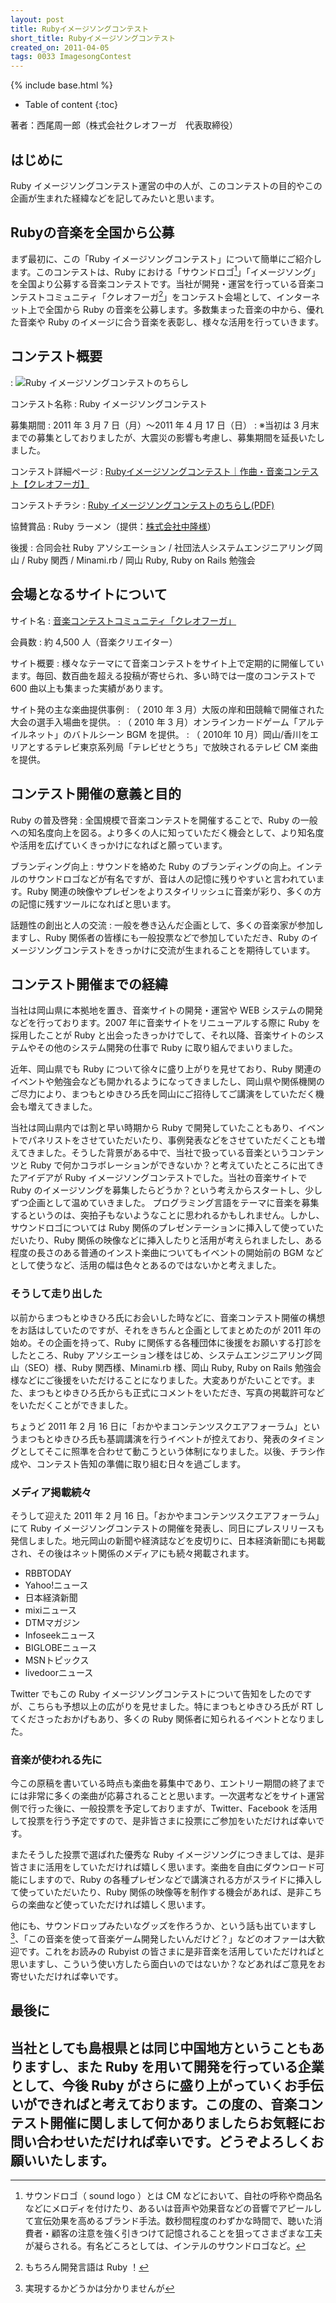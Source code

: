 ```yaml
---
layout: post
title: Rubyイメージソングコンテスト
short_title: Rubyイメージソングコンテスト
created_on: 2011-04-05
tags: 0033 ImagesongContest
---
```

{% include base.html %}


* Table of content
{:toc}


著者：西尾周一郎（株式会社クレオフーガ　代表取締役）

## はじめに

Ruby イメージソングコンテスト運営の中の人が、このコンテストの目的やこの企画が生まれた経緯などを記してみたいと思います。

## Rubyの音楽を全国から公募

まず最初に、この「Ruby イメージソングコンテスト」について簡単にご紹介します。このコンテストは、Ruby における「サウンドロゴ[^1]」「イメージソング」を全国より公募する音楽コンテストです。当社が開発・運営を行っている音楽コンテストコミュニティ「クレオフーガ[^2]」をコンテスト会場として、インターネット上で全国から Ruby の音楽を公募します。多数集まった音楽の中から、優れた音楽や Ruby のイメージに合う音楽を表彰し、様々な活用を行っていきます。

## コンテスト概要
: ![Ruby イメージソングコンテストのちらし](http://creofuga.jp/release/110216_rubyt.jpg)

コンテスト名称
: Ruby イメージソングコンテスト

募集期間
: 2011 年 3 月 7 日（月）〜2011 年 4 月 17 日（日）
: ※当初は 3 月末までの募集としておりましたが、大震災の影響も考慮し、募集期間を延長いたしました。

コンテスト詳細ページ
: [Rubyイメージソングコンテスト｜作曲・音楽コンテスト【クレオフーガ】](http://creofuga.net/contests/30)

コンテストチラシ
: [Ruby イメージソングコンテストのちらし(PDF)](http://creofuga.jp/release/110216_ruby.pdf)

協賛賞品
: Ruby ラーメン（提供：[株式会社中隆様](http://www.mengurume.co.jp/)）

後援
: 合同会社 Ruby アソシエーション / 社団法人システムエンジニアリング岡山 / Ruby 関西 / Minami.rb / 岡山 Ruby, Ruby on Rails 勉強会

## 会場となるサイトについて

サイト名
: [音楽コンテストコミュニティ「クレオフーガ」](http://creofuga.net/)

会員数
: 約 4,500 人（音楽クリエイター）

サイト概要
: 様々なテーマにて音楽コンテストをサイト上で定期的に開催しています。毎回、数百曲を超える投稿が寄せられ、多い時では一度のコンテストで 600 曲以上も集まった実績があります。

サイト発の主な楽曲提供事例
: （ 2010 年 3 月）大阪の岸和田競輪で開催された大会の選手入場曲を提供。
: （ 2010 年 3 月）オンラインカードゲーム「アルテイルネット」のバトルシーン BGM を提供。
: （ 2010年 10 月）岡山/香川をエリアとするテレビ東京系列局「テレビせとうち」で放映されるテレビ CM 楽曲を提供。

## コンテスト開催の意義と目的

Ruby の普及啓発
: 全国規模で音楽コンテストを開催することで、Ruby の一般への知名度向上を図る。より多くの人に知っていただく機会として、より知名度や活用を広げていくきっかけになればと願っています。

ブランディング向上
: サウンドを絡めた Ruby のブランディングの向上。インテルのサウンドロゴなどが有名ですが、音は人の記憶に残りやすいと言われています。Ruby 関連の映像やプレゼンをよりスタイリッシュに音楽が彩り、多くの方の記憶に残すツールになればと思います。

話題性の創出と人の交流
: 一般を巻き込んだ企画として、多くの音楽家が参加しますし、Ruby 関係者の皆様にも一般投票などで参加していただき、Ruby のイメージソングコンテストをきっかけに交流が生まれることを期待しています。

## コンテスト開催までの経緯

当社は岡山県に本拠地を置き、音楽サイトの開発・運営や WEB システムの開発などを行っております。2007 年に音楽サイトをリニューアルする際に Ruby を採用したことが Ruby と出会ったきっかけでして、それ以降、音楽サイトのシステムやその他のシステム開発の仕事で Ruby に取り組んでまいりました。

近年、岡山県でも Ruby について徐々に盛り上がりを見せており、Ruby 関連のイベントや勉強会なども開かれるようになってきましたし、岡山県や関係機関のご尽力により、まつもとゆきひろ氏を岡山にご招待してご講演をしていただく機会も増えてきました。

当社は岡山県内では割と早い時期から Ruby で開発していたこともあり、イベントでパネリストをさせていただいたり、事例発表などをさせていただくことも増えてきました。そうした背景がある中で、当社で扱っている音楽というコンテンツと Ruby で何かコラボレーションができないか？と考えていたところに出てきたアイデアが Ruby イメージソングコンテストでした。当社の音楽サイトで Ruby のイメージソングを募集したらどうか？という考えからスタートし、少しずつ企画として温めていきました。
プログラミング言語をテーマに音楽を募集するというのは、突拍子もないようなことに思われるかもしれません。しかし、サウンドロゴについては Ruby 関係のプレゼンテーションに挿入して使っていただいたり、Ruby 関係の映像などに挿入したりと活用が考えられましたし、ある程度の長さのある普通のインスト楽曲についてもイベントの開始前の BGM などとして使うなど、活用の幅は色々とあるのではないかと考えました。

### そうして走り出した

以前からまつもとゆきひろ氏にお会いした時などに、音楽コンテスト開催の構想をお話はしていたのですが、それをきちんと企画としてまとめたのが 2011 年の始め。その企画を持って、Ruby に関係する各種団体に後援をお願いする打診をしたところ、Ruby アソシエーション様をはじめ、システムエンジニアリング岡山（SEO）様、Ruby 関西様、Minami.rb 様、岡山 Ruby, Ruby on Rails 勉強会様などにご後援をいただけることになりました。大変ありがたいことです。また、まつもとゆきひろ氏からも正式にコメントをいただき、写真の掲載許可などをいただくことができました。

ちょうど 2011 年 2 月 16 日に「おかやまコンテンツスクエアフォーラム」というまつもとゆきひろ氏も基調講演を行うイベントが控えており、発表のタイミングとしてそこに照準を合わせて動こうという体制になりました。以後、チラシ作成や、コンテスト告知の準備に取り組む日々を過ごします。

### メディア掲載続々

そうして迎えた 2011 年 2 月 16 日。「おかやまコンテンツスクエアフォーラム」にて Ruby イメージソングコンテストの開催を発表し、同日にプレスリリースも発信しました。地元岡山の新聞や経済誌などを皮切りに、日本経済新聞にも掲載され、その後はネット関係のメディアにも続々掲載されます。

* RBBTODAY
* Yahoo!ニュース
* 日本経済新聞
* mixiニュース
* DTMマガジン
* Infoseekニュース
* BIGLOBEニュース
* MSNトピックス
* livedoorニュース


Twitter でもこの Ruby イメージソングコンテストについて告知をしたのですが、こちらも予想以上の広がりを見せました。特にまつもとゆきひろ氏が RT してくださったおかげもあり、多くの Ruby 関係者に知られるイベントとなりました。

### 音楽が使われる先に

今この原稿を書いている時点も楽曲を募集中であり、エントリー期間の終了までには非常に多くの楽曲が応募されることと思います。一次選考などをサイト運営側で行った後に、一般投票を予定しておりますが、Twitter、Facebook を活用して投票を行う予定ですので、是非皆さまに投票にご参加をいただければ幸いです。

またそうした投票で選ばれた優秀な Ruby イメージソングにつきましては、是非皆さまに活用をしていただければ嬉しく思います。楽曲を自由にダウンロード可能にしますので、Ruby の各種プレゼンなどで講演される方がスライドに挿入して使っていただいたり、Ruby 関係の映像等を制作する機会があれば、是非こちらの楽曲など使っていただければ嬉しく思います。

他にも、サウンドロップみたいなグッズを作ろうか、という話も出ていますし[^3]、「この音楽を使って音楽ゲーム開発したいんだけど？」などのオファーは大歓迎です。これをお読みの Rubyist の皆さまに是非音楽を活用していただければと思いますし、こういう使い方したら面白いのではないか？などあればご意見をお寄せいただければ幸いです。

## 最後に

当社としても島根県とは同じ中国地方ということもありますし、また Ruby を用いて開発を行っている企業として、今後 Ruby がさらに盛り上がっていくお手伝いができればと考えております。この度の、音楽コンテスト開催に関しまして何かありましたらお気軽にお問い合わせいただければ幸いです。どうぞよろしくお願いいたします。
----

[^1]: サウンドロゴ（ sound logo ）とは CM などにおいて、自社の呼称や商品名などにメロディを付けたり、あるいは音声や効果音などの音響でアピールして宣伝効果を高めるブランド手法。数秒間程度のわずかな時間で、聴いた消費者・顧客の注意を強く引きつけて記憶されることを狙ってさまざまな工夫が凝らされる。有名どころとしては、インテルのサウンドロゴなど。

[^2]: もちろん開発言語は Ruby ！
[^3]: 実現するかどうかは分かりませんが
